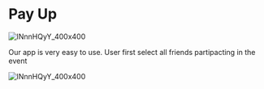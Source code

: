 <h1>Pay Up</h1>

![INnnHQyY_400x400](https://github.com/user-attachments/assets/0bdc3bca-ef84-47de-8aa3-0800174dc95b)

<p>Our app is very easy to use. User first select all friends partipacting in the event</P>

![INnnHQyY_400x400](https://github.com/user-attachments/assets/4ca07948-9ded-4635-a262-57adef423e5f)
